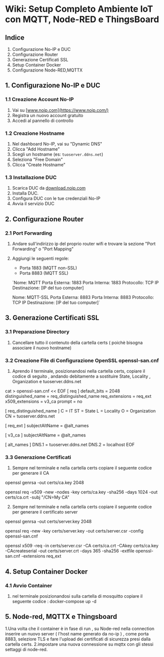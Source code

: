 Wiki: Setup Completo Ambiente IoT con MQTT, Node-RED e ThingsBoard
==================================================================

Indice
------

1.  Configurazione No-IP e DUC
2.  Configurazione Router
3.  Generazione Certificati SSL
4.  Setup Container Docker
5.  Configurazione Node-RED,MQTTX

1\. Configurazione No-IP e DUC
------------------------------

### 1.1 Creazione Account No-IP

1.  Vai su [www.noip.com](https://www.noip.com/)
2.  Registra un nuovo account gratuito
3.  Accedi al pannello di controllo

### 1.2 Creazione Hostname

1.  Nel dashboard No-IP, vai su "Dynamic DNS"
2.  Clicca "Add Hostname"
3.  Scegli un hostname (es: `tuoserver.ddns.net`)
4.  Seleziona "Free Domain"
5.  Clicca "Create Hostname"

### 1.3 Installazione DUC

1.  Scarica DUC da [download.noip.com](https://www.noip.com/download)
2.  Installa DUC.
3.  Configura DUC con le tue credenziali No-IP
4.  Avvia il servizio DUC

   2\. Configurazione Router
------------------------------

### 2.1 Port Forwarding

1.  Andare sull'indirizzo ip del proprio router wifi e trovare la sezione "Port Forwarding" o "Port Mapping"
2.  Aggiungi le seguenti regole:
    -   Porta 1883 (MQTT non-SSL)
    -   Porta 8883 (MQTT SSL)

    `Nome: MQTT
    Porta Esterna: 1883
    Porta Interna: 1883
    Protocollo: TCP
    IP Destinazione: [IP del tuo computer]

    Nome: MQTT-SSL
    Porta Esterna: 8883
    Porta Interna: 8883
    Protocollo: TCP
    IP Destinazione: [IP del tuo computer]`

3\. Generazione Certificati SSL
-------------------------------

### 3.1 Preparazione Directory
1. Cancellare tutto il contenuto della cartella certs ( poichè bisogna associare il nuovo hostname) 

### 3.2 Creazione File di Configurazione OpenSSL openssl-san.cnf

1. Aprendo il terminale, posizionandosi nella cartella certs, copiare il codice di seguito , andando debitamente a sostituire State, Locality , Organization e tuoserver.ddns.net
 
cat > openssl-san.cnf << EOF
[ req ]
default_bits       = 2048
distinguished_name = req_distinguished_name
req_extensions     = req_ext
x509_extensions    = v3_ca
prompt            = no

[ req_distinguished_name ]
C  = IT
ST = State
L  = Locality
O  = Organization
CN = tuoserver.ddns.net

[ req_ext ]
subjectAltName = @alt_names

[ v3_ca ]
subjectAltName = @alt_names

[ alt_names ]
DNS.1 = tuoserver.ddns.net
DNS.2 = localhost
EOF

### 3.3 Generazione Certificati

1. Sempre nel terminale e nella cartella certs copiare il seguente codice  per generare il CA
   
openssl genrsa -out certs/ca.key 2048  

openssl req -x509 -new -nodes -key certs/ca.key -sha256 -days 1024 -out certs/ca.crt -subj "/CN=My CA"

2. Sempre nel terminale e nella cartella certs copiare il seguente codice  per generare il certificato server 

openssl genrsa -out certs/server.key 2048  

openssl req -new -key certs/server.key -out certs/server.csr -config openssl-san.cnf

openssl x509 -req -in certs/server.csr -CA certs/ca.crt -CAkey certs/ca.key -CAcreateserial -out certs/server.crt -days 365 -sha256 -extfile openssl-san.cnf -extensions req_ext

4\. Setup Container Docker
--------------------------
### 4.1 Avvio Container

1. nel terminale posizionandosi sulla cartella di mosquitto copiare il seguente codice : 
docker-compose up -d

5\. Node-red, MQTTX e Thingsboard
--------------------------

1.Una volta che il container è in fase di run , su Node-red nella connection inserire un nuovo server ( l'host name generato da no-ip ) , come porta 8883, seleziore TLS e fare l'upload dei certificati di sicurezza presi dalla cartella certs. 
2.impostare una nuova connessione su mqttx con gli stessi settaggi di node-red. 
